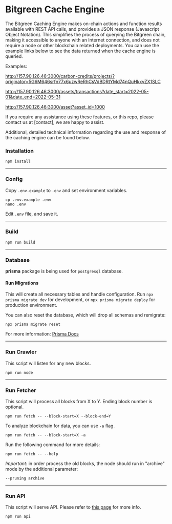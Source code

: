 # Bitgreen Cache Engine

The Bitgreen Caching Engine makes on-chain actions and function results available with REST API calls, and provides a JSON response (Javascript Object Notation). This simplifies the process of querying the Bitgreen chain, making it accessible to anyone with an Internet connection, and does not require a node or other blockchain related deployments. You can use the example links below to see the data returned when the cache engine is queried.


Examples:

http://157.90.126.46:3000/carbon-credits/projects/?originator=5G6M646srfn77x6uzwReRhCsVdBDRtYMd74nQuHkxvZX1SLC

http://157.90.126.46:3000/assets/transactions?date_start=2022-05-01&date_end=2022-05-31

http://157.90.126.46:3000/asset?asset_id=1000


If you require any assistance using these features, or this repo, please contact us at [contact], we are happy to assist.

Additional, detailed technical information regarding the use and response of the caching engine can be found below.

### Installation
```
npm install
```

---

### Config
Copy `.env.example` to `.env` and set environment variables.
```
cp .env.example .env
nano .env
```
Edit `.env` file, and save it.

---

### Build
```
npm run build
```

---

### Database
**prisma** package is being used for `postgresql` database.

#### Run Migrations
This will create all necessary tables and handle configuration.
Run ``npx prisma migrate dev`` for development, or ``npx prisma migrate deploy`` for production environment.

You can also reset the database, which will drop all schemas and remigrate:
```
npx prisma migrate reset
```
For more information: [Prisma Docs](https://www.prisma.io/docs/concepts/components/prisma-migrate)

---

### Run Crawler
This script will listen for any new blocks.
```
npm run node
```

---

### Run Fetcher
This script will process all blocks from X to Y.
Ending block number is optional.
```
npm run fetch -- --block-start=X --block-end=Y
```
To analyze blockchain for data, you can use `-a` flag.
```
npm run fetch -- --block-start=X -a
```
Run the following command for more details:
```
npm run fetch -- --help
```

_Important:_ in order process the old blocks, the node should run in "archive" mode by the additional parameter:
```
--pruning archive
```

---

### Run API
This script will serve API. Please refer to [this page](docs/api.md) for more info.
```
npm run api
```
